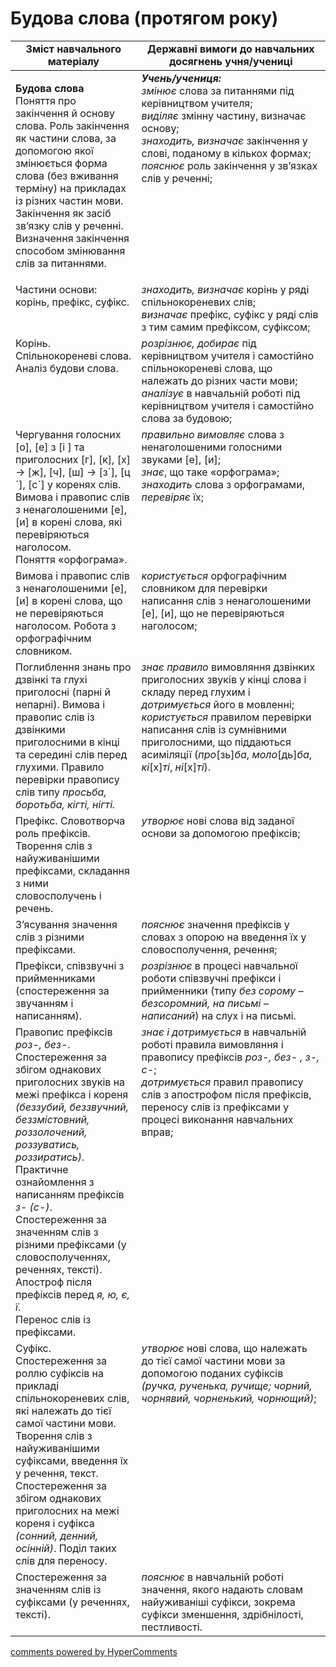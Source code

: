 <div id="hypercomments_widget" class="js-hypercomments-widget invisible"></div>

# Будова слова (протягом року)

<table>
  <tr>
    <td width="40%" align="center"><b>Зміст навчального матеріалу</b></td>
    <td width="60%" align="center"><b>Державні вимоги до навчальних досягнень учня/учениці</b></td>
  </tr>
<tbody>
  <tr>
    <td width="40%" style="vertical-align:top !important;">
    <p><b>Будова слова</b><br>
Поняття про закінчення й основу слова. Роль закінчення як частини слова, за допомогою якої змінюється форма слова (без вживання терміну) на прикладах із різних частин мови. Закінчення як засіб зв’язку слів у реченні. Визначення закінчення способом змінювання слів за питаннями.</td>
    <td width="60%" style="vertical-align:top !important;">
<i><b>Учень/учениця:</b></i><br>
<i>змінює</i> слова за питаннями під керівництвом учителя; <br>
<i>виділяє</i> змінну частину, визначає основу;<br>
<i>знаходить, визначає</i> закінчення у слові, поданому в кількох формах; <i>пояснює</i> роль закінчення у зв’язках слів у реченні;<br></td>
  </tr>
  <tr>
    <td width="40%" style="vertical-align:top !important;">
Частини основи: корінь, префікс, суфікс.</td>
    <td width="60%" style="vertical-align:top !important;">
<i>знаходить, визначає</i> корінь у ряді спільнокореневих слів;<br>
<i>визначає</i> префікс, суфікс у ряді слів з тим самим префіксом, суфіксом;<br></td>
  </tr>
  <tr>
    <td width="40%" style="vertical-align:top !important;">
Корінь. Спільнокореневі слова. Аналіз будови слова.</td>
    <td width="60%" style="vertical-align:top !important;">
<i>розрізнює, добирає</i> під керівництвом учителя і самостійно спільнокореневі слова, що належать до різних части мови;<br>
<i>аналізує</i> в навчальній роботі під керівництвом учителя і самостійно слова за будовою;<br></td>
  </tr>
  <tr>
    <td width="40%" style="vertical-align:top !important;">
Чергування голосних [о], [е] з [і ] та приголосних [г], [к], [х] → [ж], [ч], [ш] → [з´], [ц´], [с´] у коренях слів.<br>
Вимова і правопис слів з ненаголошеними [е], [и] в корені слова, які перевіряються наголосом.<br>
Поняття «орфограма».<br> </td>
    <td width="60%" style="vertical-align:top !important;">
<i>правильно вимовляє</i> слова з ненаголошеними голосними звуками [е], [и];<br>
<i>знає</i>, що таке «орфограма»; <i>знаходить</i> слова з орфограмами, <i>перевіряє</i> їх;<br></td>
  </tr>
  <tr>
    <td width="40%" style="vertical-align:top !important;">
Вимова і правопис слів з ненаголошеними [е], [и] в корені слова, що не перевіряються наголосом. Робота з орфографічним словником.</td>
    <td width="60%" style="vertical-align:top !important;">
<i>користується</i> орфографічним словником для перевірки написання слів з ненаголошеними [е], [и], що не перевіряються наголосом;</td>
  </tr>
  <tr>
    <td width="40%" style="vertical-align:top !important;">
Поглиблення знань про дзвінкі та глухі приголосні (парні й непарні). Вимова і правопис слів із дзвінкими приголосними в кінці та середині слів перед глухими. Правило перевірки правопису слів типу <i>просьба, боротьба, кігті, нігті.</i></td>
    <td width="60%" style="vertical-align:top !important;">
<i>знає правило</i> вимовляння дзвінких приголосних звуків у кінці слова і складу перед глухим і <i>дотримується</i> його в мовленні;<br>
<i>користується</i> правилом перевірки написання слів із сумнівними приголосними, що піддаються асиміляції (<i>про</i>[зь]<i>ба</i>, <i>моло</i>[дь]<i>ба</i>, <i>кі</i>[х]<i>ті</i>, <i>ні</i>[х]<i>ті</i>).</td>
  </tr>
  <tr>
    <td width="40%" style="vertical-align:top !important;">
Префікс. Словотворча роль префіксів. Творення слів з найуживанішими префіксами, складання з ними словосполучень і речень. </td>
    <td width="60%" style="vertical-align:top !important;">
<i>утворює</i> нові слова від заданої основи за допомогою префіксів;</td>
  </tr>
  <tr>
    <td width="40%" style="vertical-align:top !important;">
З’ясування значення слів з різними префіксами.</td>
    <td width="60%" style="vertical-align:top !important;">
<i>пояснює</i> значення префіксів у словах з опорою на введення їх у словосполучення, речення;</td>
  </tr>
  <tr>
    <td width="40%" style="vertical-align:top !important;">
Префікси, співзвучні з прийменниками (спостереження за звучанням і написанням).</td>
    <td width="60%" style="vertical-align:top !important;">
<i>розрізнює</i> в процесі навчальної роботи співзвучні префікси і прийменники (типу <i>без сорому – безсоромний, на письмі – написаний</i>) на слух і на письмі.</td>
  </tr>
  <tr>
    <td width="40%" style="vertical-align:top !important;">
Правопис префіксів <i>роз-, без-</i>. Спостереження за збігом однакових приголосних звуків на межі префікса і кореня <i>(беззубий, беззвучний, беззмістовний, роззолочений, роззуватись, роззиратись)</i>. Практичне ознайомлення з написанням префіксів <i>з- (с-)</i>.<br>
Спостереження за значенням слів з різними префіксами (у словосполученнях, реченнях, тексті).<br>
Апостроф після префіксів перед <i>я, ю, є, ї</i>.<br>
Перенос слів із префіксами.<br<</td>
    <td width="60%" style="vertical-align:top !important;">
<i>знає і дотримується</i> в навчальній роботі правила вимовляння і правопису префіксів <i>роз-, без- , з-, с-</i>;<br> 
<i>дотримується</i> правил правопису слів з апострофом після префіксів, переносу слів із префіксами у процесі виконання навчальних вправ;
</td>
  </tr>
  <tr>
    <td width="40%" style="vertical-align:top !important;">
Суфікс. Спостереження за роллю суфіксів на прикладі спільнокореневих слів, які належать до тієї самої частини мови. 
Творення слів з найуживанішими суфіксами, введення їх у речення,  текст. Спостереження за збігом однакових приголосних на межі кореня і суфікса <i>(сонний, денний, осінній)</i>. Поділ таких слів для переносу.</td>
    <td width="60%" style="vertical-align:top !important;">
<i>утворює</i> нові слова, що належать до тієї самої частини мови за допомогою поданих суфіксів <i>(ручка, рученька, ручище; чорний, чорнявий, чорненький, чорнющий)</i>;</td>
  </tr>
  <tr>
    <td width="40%" style="vertical-align:top !important;">
Спостереження за значенням слів із суфіксами (у реченнях, тексті).</td>
    <td width="60%" style="vertical-align:top !important;">
<i>пояснює</i> в навчальній роботі значення, якого надають словам найуживаніші суфікси, зокрема суфікси зменшення, здрібнілості, пестливості. </td>
  </tr>
</tbody>
</table>

<div class="js-hypercomments-container">
<a href="http://hypercomments.com" class="hc-link" title="comments widget">comments powered by HyperComments</a>
</div>